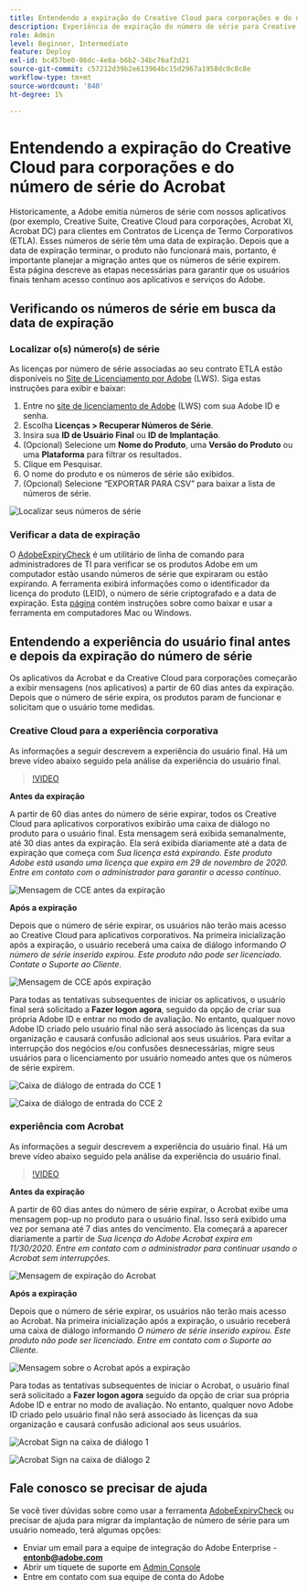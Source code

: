 ```yaml
---
title: Entendendo a expiração do Creative Cloud para corporações e do número de série do Acrobat
description: Experiência de expiração do número de série para Creative Cloud para corporações e Acrobat
role: Admin
level: Beginner, Intermediate
feature: Deploy
exl-id: bc457be0-86dc-4e8a-b6b2-34bc76af2d21
source-git-commit: c57212d39b2e613964bc15d2967a1958dc0c8c8e
workflow-type: tm+mt
source-wordcount: '840'
ht-degree: 1%

---
```


# Entendendo a expiração do Creative Cloud para corporações e do número de série do Acrobat

Historicamente, a Adobe emitia números de série com nossos aplicativos (por exemplo, Creative Suite, Creative Cloud para corporações, Acrobat XI, Acrobat DC) para clientes em Contratos de Licença de Termo Corporativos (ETLA). Esses números de série têm uma data de expiração. Depois que a data de expiração terminar, o produto não funcionará mais, portanto, é importante planejar a migração antes que os números de série expirem. Esta página descreve as etapas necessárias para garantir que os usuários finais tenham acesso contínuo aos aplicativos e serviços do Adobe.

## Verificando os números de série em busca da data de expiração

### Localizar o(s) número(s) de série

As licenças por número de série associadas ao seu contrato ETLA estão disponíveis no [Site de Licenciamento por Adobe](https://licensing.adobe.com/) (LWS). Siga estas instruções para exibir e baixar:

1. Entre no [site de licenciamento de Adobe](https://licensing.adobe.com/) (LWS) com sua Adobe ID e senha.
1. Escolha **Licenças > Recuperar Números de Série**.
1. Insira sua **ID de Usuário Final** ou **ID de Implantação**.
1. (Opcional) Selecione um **Nome do Produto**, uma **Versão do Produto** ou uma **Plataforma** para filtrar os resultados.
1. Clique em Pesquisar.
1. O nome do produto e os números de série são exibidos.
1. (Opcional) Selecione “EXPORTAR PARA CSV” para baixar a lista de números de série.

![Localizar seus números de série](assets/retrieveserialnumbers.png)

### Verificar a data de expiração

O [AdobeExpiryCheck](https://helpx.adobe.com/enterprise/kb/volume-license-expiration-check.html) é um utilitário de linha de comando para administradores de TI para verificar se os produtos Adobe em um computador estão usando números de série que expiraram ou estão expirando. A ferramenta exibirá informações como o identificador da licença do produto (LEID), o número de série criptografado e a data de expiração. Esta [página](https://helpx.adobe.com/enterprise/kb/volume-license-expiration-check.html) contém instruções sobre como baixar e usar a ferramenta em computadores Mac ou Windows.

## Entendendo a experiência do usuário final antes e depois da expiração do número de série

Os aplicativos da Acrobat e da Creative Cloud para corporações começarão a exibir mensagens (nos aplicativos) a partir de 60 dias antes da expiração. Depois que o número de série expira, os produtos param de funcionar e solicitam que o usuário tome medidas.

### Creative Cloud para a experiência corporativa

As informações a seguir descrevem a experiência do usuário final. Há um breve vídeo abaixo seguido pela análise da experiência do usuário final.

>[!VIDEO](https://video.tv.adobe.com/v/331746?hidetitle=true)

**Antes da expiração**

A partir de 60 dias antes do número de série expirar, todos os Creative Cloud para aplicativos corporativos exibirão uma caixa de diálogo no produto para o usuário final. Esta mensagem será exibida semanalmente, até 30 dias antes da expiração. Ela será exibida diariamente até a data de expiração que começa com *Sua licença está expirando. Este produto Adobe está usando uma licença que expira em 29 de novembro de 2020. Entre em contato com o administrador para garantir o acesso contínuo*.

![Mensagem de CCE antes da expiração](assets/cceexpiring.png)

**Após a expiração**

Depois que o número de série expirar, os usuários não terão mais acesso ao Creative Cloud para aplicativos corporativos. Na primeira inicialização após a expiração, o usuário receberá uma caixa de diálogo informando *O número de série inserido expirou. Este produto não pode ser licenciado. Contate o Suporte ao Cliente*.

![Mensagem de CCE após expiração](assets/cceafterexpire.png)

Para todas as tentativas subsequentes de iniciar os aplicativos, o usuário final será solicitado a **Fazer logon agora**, seguido da opção de criar sua própria Adobe ID e entrar no modo de avaliação. No entanto, qualquer novo Adobe ID criado pelo usuário final não será associado às licenças da sua organização e causará confusão adicional aos seus usuários. Para evitar a interrupção dos negócios e/ou confusões desnecessárias, migre seus usuários para o licenciamento por usuário nomeado antes que os números de série expirem.

![Caixa de diálogo de entrada do CCE 1](assets/ccesignin1.png)

![Caixa de diálogo de entrada do CCE 2](assets/ccesignin2.png)

### experiência com Acrobat

As informações a seguir descrevem a experiência do usuário final. Há um breve vídeo abaixo seguido pela análise da experiência do usuário final.

>[!VIDEO](https://video.tv.adobe.com/v/331749?hidetitle=true)


**Antes da expiração**

A partir de 60 dias antes do número de série expirar, o Acrobat exibe uma mensagem pop-up no produto para o usuário final. Isso será exibido uma vez por semana até 7 dias antes do vencimento. Ela começará a aparecer diariamente a partir de *Sua licença do Adobe Acrobat expira em 11/30/2020. Entre em contato com o administrador para continuar usando o Acrobat sem interrupções.*

![Mensagem de expiração do Acrobat](assets/acrobatexpiring.png)

**Após a expiração**

Depois que o número de série expirar, os usuários não terão mais acesso ao Acrobat. Na primeira inicialização após a expiração, o usuário receberá uma caixa de diálogo informando *O número de série inserido expirou. Este produto não pode ser licenciado. Entre em contato com o Suporte ao Cliente.*

![Mensagem sobre o Acrobat após a expiração](assets/acrobatafterexpire.png)

Para todas as tentativas subsequentes de iniciar o Acrobat, o usuário final será solicitado a **Fazer logon agora** seguido da opção de criar sua própria Adobe ID e entrar no modo de avaliação. No entanto, qualquer novo Adobe ID criado pelo usuário final não será associado às licenças da sua organização e causará confusão adicional aos seus usuários.

![Acrobat Sign na caixa de diálogo 1](assets/acrobatsignin1.png)

![Acrobat Sign na caixa de diálogo 2](assets/acrobatsignin2.png)

## Fale conosco se precisar de ajuda

Se você tiver dúvidas sobre como usar a ferramenta [AdobeExpiryCheck](https://helpx.adobe.com/enterprise/kb/volume-license-expiration-check.html) ou precisar de ajuda para migrar da implantação de número de série para um usuário nomeado, terá algumas opções:
* Enviar um email para a equipe de integração do Adobe Enterprise - **entonb@adobe.com**
* Abrir um tíquete de suporte em [Admin Console](https://adminconsole.adobe.com/support)
* Entre em contato com sua equipe de conta do Adobe
